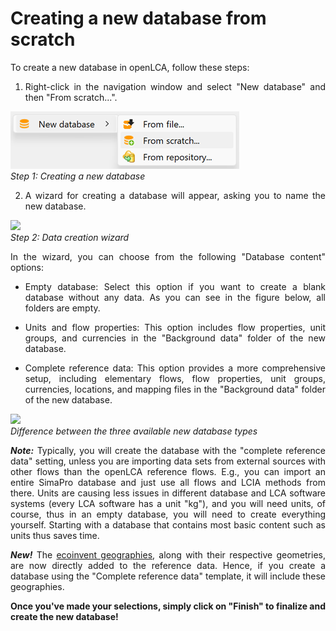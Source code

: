# Creating a new database from scratch

<div style='text-align: justify;'>

To create a new database in openLCA, follow these steps:

1. Right-click in the navigation window and select "New database" and then "From scratch...".

![](../media/new_database_step1.png)  
_Step 1: Creating a new database_

2. A wizard for creating a database will appear, asking you to name the new database.

![](../media/new_database_step2.png)  
_Step 2: Data creation wizard_

In the wizard, you can choose from the following "Database content" options:

- Empty database: Select this option if you want to create a blank database without any data. As you can see in the figure below, all folders are empty.

- Units and flow properties: This option includes flow properties, unit groups, and currencies in the "Background data" folder of the new database.

- Complete reference data: This option provides a more comprehensive setup, including elementary flows, flow properties, unit groups, currencies, locations, and mapping files in the "Background data" folder of the new database.

![](../media/difference_between_database_types.png)  
_Difference between the three available new database types_


**_Note:_** Typically, you will create the database with the "complete reference data" setting, unless you are importing data sets from external sources with other flows than the openLCA reference flows. E.g., you can import an entire SimaPro database and just use all flows and LCIA methods from there. Units are causing less issues in different database and LCA software systems (every LCA software has a unit "kg"), and you will need units, of course, thus in an empty database, you will need to create everything yourself. Starting with a database that contains most basic content such as units thus saves time. 

**_New!_** The [ecoinvent geographies](<https://geography.ecoinvent.org/>), along with their respective geometries, are now directly added to the reference data. Hence, if you create a database using the "Complete reference data" template, it will include these geographies.

**Once you've made your selections, simply click on "Finish" to finalize and create the new database!** 



</div>

